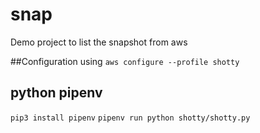 # snap
Demo project to list the snapshot from aws

##Configuration
using
`aws configure --profile shotty`

## python pipenv
`pip3 install pipenv`
`pipenv run python shotty/shotty.py`
